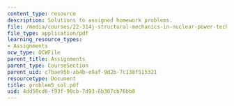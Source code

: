 ```yaml
---
content_type: resource
description: Solutions to assigned homework problems.
file: /media/courses/22-314j-structural-mechanics-in-nuclear-power-technology-fall-2006/4dd50cd6f93f90cb7d936b307cb76bb8_problem5_sol.pdf
file_type: application/pdf
learning_resource_types:
- Assignments
ocw_type: OCWFile
parent_title: Assignments
parent_type: CourseSection
parent_uid: c7bae95b-ab4b-e9af-9d2b-7c138f515321
resourcetype: Document
title: problem5_sol.pdf
uid: 4dd50cd6-f93f-90cb-7d93-6b307cb76bb8
---
```

